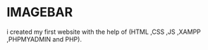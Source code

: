 # IMAGEBAR
i created my first website  with the help of (HTML ,CSS ,JS ,XAMPP ,PHPMYADMIN and PHP).
